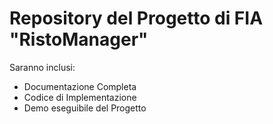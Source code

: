 # Repository del Progetto di FIA "RistoManager"
Saranno inclusi:
* Documentazione Completa
* Codice di Implementazione
* Demo eseguibile del Progetto
